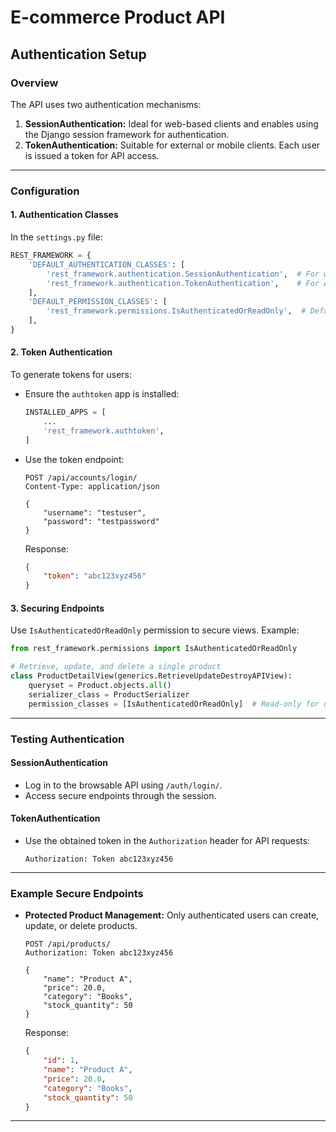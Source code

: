 # E-commerce Product API

## Authentication Setup

### Overview
The API uses two authentication mechanisms:
1. **SessionAuthentication:** Ideal for web-based clients and enables using the Django session framework for authentication.
2. **TokenAuthentication:** Suitable for external or mobile clients. Each user is issued a token for API access.

---

### Configuration

#### 1. Authentication Classes
In the `settings.py` file:
```python
REST_FRAMEWORK = {
    'DEFAULT_AUTHENTICATION_CLASSES': [
        'rest_framework.authentication.SessionAuthentication',  # For web sessions
        'rest_framework.authentication.TokenAuthentication',    # For API tokens
    ],
    'DEFAULT_PERMISSION_CLASSES': [
        'rest_framework.permissions.IsAuthenticatedOrReadOnly',  # Default permission
    ],
}
```

#### 2. Token Authentication
To generate tokens for users:
- Ensure the `authtoken` app is installed:
  ```python
  INSTALLED_APPS = [
      ...
      'rest_framework.authtoken',
  ]
  ```
- Use the token endpoint:
  ```http
  POST /api/accounts/login/
  Content-Type: application/json

  {
      "username": "testuser",
      "password": "testpassword"
  }
  ```

  Response:
  ```json
  {
      "token": "abc123xyz456"
  }
  ```

#### 3. Securing Endpoints
Use `IsAuthenticatedOrReadOnly` permission to secure views. Example:
```python
from rest_framework.permissions import IsAuthenticatedOrReadOnly

# Retrieve, update, and delete a single product
class ProductDetailView(generics.RetrieveUpdateDestroyAPIView):
    queryset = Product.objects.all()
    serializer_class = ProductSerializer
    permission_classes = [IsAuthenticatedOrReadOnly]  # Read-only for unauthenticated users
```

---

### Testing Authentication

#### SessionAuthentication
- Log in to the browsable API using `/auth/login/`.
- Access secure endpoints through the session.

#### TokenAuthentication
- Use the obtained token in the `Authorization` header for API requests:
  ```http
  Authorization: Token abc123xyz456
  ```

---

### Example Secure Endpoints

- **Protected Product Management:**
  Only authenticated users can create, update, or delete products.
  ```http
  POST /api/products/
  Authorization: Token abc123xyz456

  {
      "name": "Product A",
      "price": 20.0,
      "category": "Books",
      "stock_quantity": 50
  }
  ```

  Response:
  ```json
  {
      "id": 1,
      "name": "Product A",
      "price": 20.0,
      "category": "Books",
      "stock_quantity": 50
  }
  ```

---


